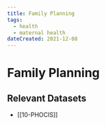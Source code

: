 ```yaml
---
title: Family Planning
tags:
  - health
  - maternal health
dateCreated: 2021-12-08
---
```

# Family Planning
## Relevant Datasets
- [[10-PHOCIS]]